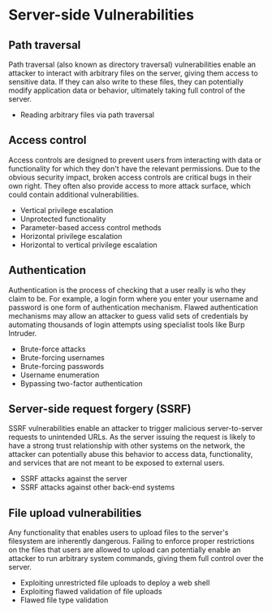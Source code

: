 # Server-side Vulnerabilities

## Path traversal
Path traversal (also known as directory traversal) vulnerabilities enable an attacker to interact with arbitrary files on the server, giving them access to sensitive data. If they can also write to these files, they can potentially modify application data or behavior, ultimately taking full control of the server.

- Reading arbitrary files via path traversal

## Access control
Access controls are designed to prevent users from interacting with data or functionality for which they don't have the relevant permissions. Due to the obvious security impact, broken access controls are critical bugs in their own right. They often also provide access to more attack surface, which could contain additional vulnerabilities.

- Vertical privilege escalation
- Unprotected functionality
- Parameter-based access control methods
- Horizontal privilege escalation
- Horizontal to vertical privilege escalation

## Authentication
Authentication is the process of checking that a user really is who they claim to be. For example, a login form where you enter your username and password is one form of authentication mechanism. Flawed authentication mechanisms may allow an attacker to guess valid sets of credentials by automating thousands of login attempts using specialist tools like Burp Intruder.

- Brute-force attacks
- Brute-forcing usernames
- Brute-forcing passwords
- Username enumeration
- Bypassing two-factor authentication


## Server-side request forgery (SSRF)
SSRF vulnerabilities enable an attacker to trigger malicious server-to-server requests to unintended URLs. As the server issuing the request is likely to have a strong trust relationship with other systems on the network, the attacker can potentially abuse this behavior to access data, functionality, and services that are not meant to be exposed to external users.

- SSRF attacks against the server
- SSRF attacks against other back-end systems

## File upload vulnerabilities
Any functionality that enables users to upload files to the server's filesystem are inherently dangerous. Failing to enforce proper restrictions on the files that users are allowed to upload can potentially enable an attacker to run arbitrary system commands, giving them full control over the server.

- Exploiting unrestricted file uploads to deploy a web shell
- Exploiting flawed validation of file uploads
- Flawed file type validation